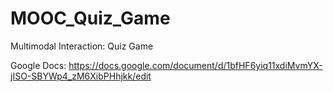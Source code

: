 # MOOC_Quiz_Game
Multimodal Interaction: Quiz Game

Google Docs: https://docs.google.com/document/d/1bfHF6yiq11xdiMvmYX-jISO-SBYWp4_zM6XibPHhjkk/edit
